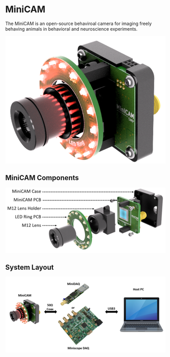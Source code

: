 # MiniCAM
The MiniCAM is an open-source behaviroal camera for imaging freely behaving animals in behavioral and neuroscience experiments. 

<p align="center">
  <img width="600" src="https://github.com/Aharoni-Lab/MiniCAM/blob/master/img/MiniCAM_assembled.png">
</p>

## MiniCAM Components

<p align="center">
  <img width="600" src="https://github.com/Aharoni-Lab/MiniCAM/blob/master/img/MiniCAM_exploded.png">
</p>

## System Layout

<p align="center">
  <img width="600" src="https://github.com/Aharoni-Lab/MiniCAM/blob/master/img/MiniCAM_layout.png">
</p>
